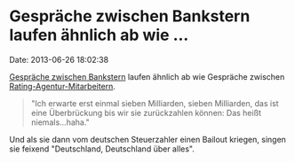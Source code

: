 Gespräche zwischen Bankstern laufen ähnlich ab wie \...
=======================================================

Date: 2013-06-26 18:02:38

[Gespräche zwischen Bankstern](http://www.tagesschau.de/irland414.html)
laufen ähnlich ab wie Gespräche zwischen
[Rating-Agentur-Mitarbeitern](http://blog.fefe.de/?ts=af344276).

> \"Ich erwarte erst einmal sieben Milliarden, sieben Milliarden, das
> ist eine Überbrückung bis wir sie zurückzahlen können: Das heißt
> niemals...haha.\"

Und als sie dann vom deutschen Steuerzahler einen Bailout kriegen,
singen sie feixend \"Deutschland, Deutschland über alles\".
